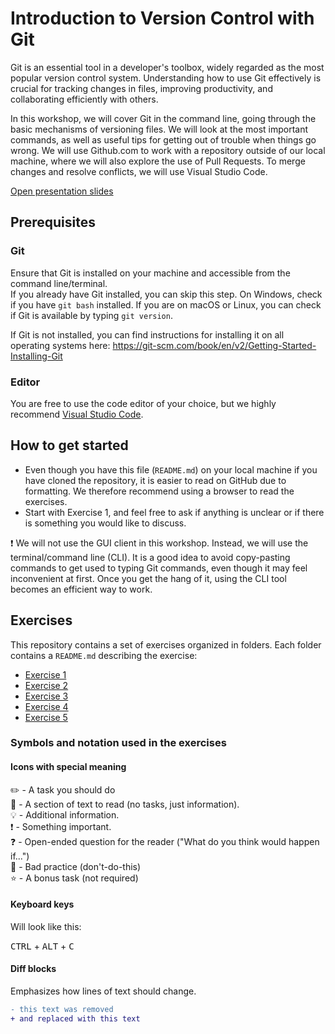 # Introduction to Version Control with Git

Git is an essential tool in a developer's toolbox, widely regarded as the most popular version control system. Understanding how to use Git effectively is crucial for tracking changes in files, improving productivity, and collaborating efficiently with others.

In this workshop, we will cover Git in the command line, going through the basic mechanisms of versioning files. We will look at the most important commands, as well as useful tips for getting out of trouble when things go wrong. We will use Github.com to work with a repository outside of our local machine, where we will also explore the use of Pull Requests. To merge changes and resolve conflicts, we will use Visual Studio Code.

[Open presentation slides](#)
[](https://docs.google.com/presentation/d/1_juFNTuMCmIKJeagh40UMaucgW99NAkaCTMLk6tfQJU/edit?usp=sharing)

## Prerequisites

### Git

Ensure that Git is installed on your machine and accessible from the command line/terminal.  
If you already have Git installed, you can skip this step. On Windows, check if you have `git bash` installed. If you are on macOS or Linux, you can check if Git is available by typing `git version`.

If Git is not installed, you can find instructions for installing it on all operating systems here: https://git-scm.com/book/en/v2/Getting-Started-Installing-Git

### Editor

You are free to use the code editor of your choice, but we highly recommend [Visual Studio Code](https://code.visualstudio.com/).

## How to get started

- Even though you have this file (`README.md`) on your local machine if you have cloned the repository, it is easier to read on GitHub due to formatting. We therefore recommend using a browser to read the exercises.
- Start with Exercise 1, and feel free to ask if anything is unclear or if there is something you would like to discuss.

:exclamation: We will not use the GUI client in this workshop. Instead, we will use the terminal/command line (CLI). It is a good idea to avoid copy-pasting commands to get used to typing Git commands, even though it may feel inconvenient at first. Once you get the hang of it, using the CLI tool becomes an efficient way to work.

## Exercises

This repository contains a set of exercises organized in folders. Each folder contains a `README.md` describing the exercise:

- [Exercise 1](exercise-1/README.md)
- [Exercise 2](exercise-2/README.md)
- [Exercise 3](exercise-3/README.md)
- [Exercise 4](exercise-4/README.md)
- [Exercise 5](exercise-5/README.md)

### Symbols and notation used in the exercises

#### Icons with special meaning

:pencil2: - A task you should do  
:book: - A section of text to read (no tasks, just information).  
:bulb: - Additional information.  
:exclamation: - Something important.  
:question: - Open-ended question for the reader ("What do you think would happen if...")  
:poop: - Bad practice (don't-do-this)  
:star: - A bonus task (not required)  

#### Keyboard keys

Will look like this:

<kbd>CTRL</kbd> + <kbd>ALT</kbd> + <kbd>C</kbd>

#### Diff blocks

Emphasizes how lines of text should change.

```diff
- this text was removed
+ and replaced with this text
```